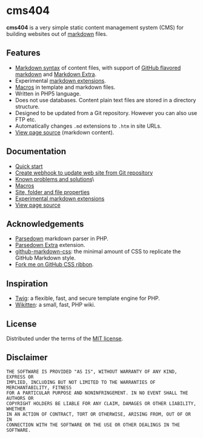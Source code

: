 # cms404

**cms404** is a very simple static content management system (CMS) for building websites out of [markdown](https://en.wikipedia.org/wiki/Markdown) files.

## Features

- [Markdown syntax](https://daringfireball.net/projects/markdown/syntax) of content files, with support of [GitHub flavored markdown](https://help.github.com/categories/writing-on-github/) and [Markdown Extra](https://michelf.ca/projects/php-markdown/extra/).
- Experimental [markdown extensions](extensions.md).
- [Macros](macros.md) in template and markdown files.
- Written in PHP5 language.
- Does not use databases. Content plain text files are stored in a directory structure.
- Designed to be updated from a Git repository. However you can also use FTP etc.
- Automatically changes `.md` extensions to `.htm` in site URLs.
- [View page source](sourceview.md) (markdown content).

## Documentation

- [Quick start](quick.md)
- [Create webhook to update web site from Git repository](webhook.md)
- [Known problems and solutions](solutions.md)\\
&nbsp;
- [Macros](macros.md)
- [Site, folder and file properties](properties.md)
- [Experimental markdown extensions](extensions.md)
- [View page source](sourceview.md)

## Acknowledgements

- [Parsedown](http://parsedown.org/) markdown parser in PHP.
- [Parsedown Extra](https://github.com/erusev/parsedown-extra) extension.
- [github-markdown-css](https://github.com/sindresorhus/github-markdown-css): the minimal amount of CSS to replicate the GitHub Markdown style.
- [Fork me on GitHub CSS ribbon](https://github.com/simonwhitaker/github-fork-ribbon-css).

## Inspiration

- [Twig](https://twig.sensiolabs.org/): a flexible, fast, and secure template engine for PHP.
- [Wikitten](https://wikitten.vizuina.com/): a small, fast, PHP wiki.

## License

Distributed under the terms of the [MIT license](https://opensource.org/licenses/MIT).

## Disclaimer

```
THE SOFTWARE IS PROVIDED "AS IS", WITHOUT WARRANTY OF ANY KIND, EXPRESS OR 
IMPLIED, INCLUDING BUT NOT LIMITED TO THE WARRANTIES OF MERCHANTABILITY, FITNESS
FOR A PARTICULAR PURPOSE AND NONINFRINGEMENT. IN NO EVENT SHALL THE AUTHORS OR
COPYRIGHT HOLDERS BE LIABLE FOR ANY CLAIM, DAMAGES OR OTHER LIABILITY, WHETHER
IN AN ACTION OF CONTRACT, TORT OR OTHERWISE, ARISING FROM, OUT OF OR IN
CONNECTION WITH THE SOFTWARE OR THE USE OR OTHER DEALINGS IN THE SOFTWARE.
```
